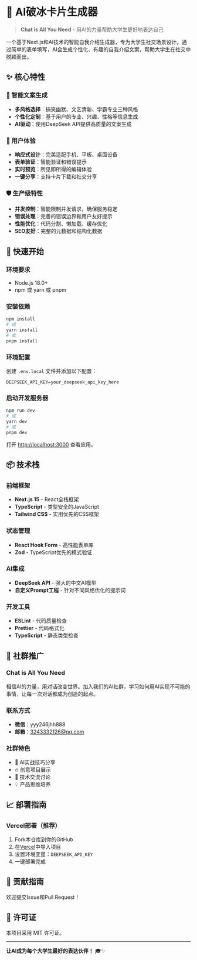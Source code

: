 # 🤖 AI破冰卡片生成器

> **Chat is All You Need** - 用AI的力量帮助大学生更好地表达自己

一个基于Next.js和AI技术的智能自我介绍生成器，专为大学生社交场景设计。通过简单的表单填写，AI会生成个性化、有趣的自我介绍文案，帮助大学生在社交中脱颖而出。

## ✨ 核心特性

### 🎯 智能文案生成
- **多风格选择**：搞笑幽默、文艺清新、学霸专业三种风格
- **个性化定制**：基于用户的专业、兴趣、性格等信息生成
- **AI驱动**：使用DeepSeek API提供高质量的文案生成

### 📱 用户体验
- **响应式设计**：完美适配手机、平板、桌面设备
- **表单验证**：智能验证和错误提示
- **实时预览**：所见即所得的编辑体验
- **一键分享**：支持卡片下载和社交分享

### 🛡️ 生产级特性
- **并发控制**：智能限制并发请求，确保服务稳定
- **错误处理**：完善的错误边界和用户友好提示
- **性能优化**：代码分割、懒加载、缓存优化
- **SEO友好**：完整的元数据和结构化数据

## 🚀 快速开始

### 环境要求
- Node.js 18.0+
- npm 或 yarn 或 pnpm

### 安装依赖
```bash
npm install
# 或
yarn install
# 或
pnpm install
```

### 环境配置
创建 `.env.local` 文件并添加以下配置：
```env
DEEPSEEK_API_KEY=your_deepseek_api_key_here
```

### 启动开发服务器
```bash
npm run dev
# 或
yarn dev
# 或
pnpm dev
```

打开 [http://localhost:3000](http://localhost:3000) 查看应用。

## 📦 技术栈

### 前端框架
- **Next.js 15** - React全栈框架
- **TypeScript** - 类型安全的JavaScript
- **Tailwind CSS** - 实用优先的CSS框架

### 状态管理
- **React Hook Form** - 高性能表单库
- **Zod** - TypeScript优先的模式验证

### AI集成
- **DeepSeek API** - 强大的中文AI模型
- **自定义Prompt工程** - 针对不同风格优化的提示词

### 开发工具
- **ESLint** - 代码质量检查
- **Prettier** - 代码格式化
- **TypeScript** - 静态类型检查

## 🌟 社群推广

### Chat is All You Need
相信AI的力量，用对话改变世界。加入我们的AI社群，学习如何用AI实现不可能的事情，让每一次对话都成为创造的起点。

### 联系方式
- **微信**：yyy246jhh888
- **邮箱**：3243332126@qq.com

### 社群特色
- 🎯 AI实战技巧分享
- 🔥 创意项目展示
- 🌟 技术交流讨论
- 💡 产品思维培养

## 📈 部署指南

### Vercel部署（推荐）
1. Fork本仓库到你的GitHub
2. 在[Vercel](https://vercel.com)中导入项目
3. 设置环境变量：`DEEPSEEK_API_KEY`
4. 一键部署完成

## 🤝 贡献指南

欢迎提交Issue和Pull Request！

## 📄 许可证

本项目采用 MIT 许可证。

---

**让AI成为每个大学生最好的表达伙伴！** 🎓✨

